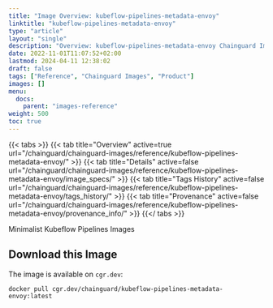 ```yaml
---
title: "Image Overview: kubeflow-pipelines-metadata-envoy"
linktitle: "kubeflow-pipelines-metadata-envoy"
type: "article"
layout: "single"
description: "Overview: kubeflow-pipelines-metadata-envoy Chainguard Image"
date: 2022-11-01T11:07:52+02:00
lastmod: 2024-04-11 12:38:02
draft: false
tags: ["Reference", "Chainguard Images", "Product"]
images: []
menu: 
  docs: 
    parent: "images-reference"
weight: 500
toc: true
---
```


{{< tabs >}}
{{< tab title="Overview" active=true url="/chainguard/chainguard-images/reference/kubeflow-pipelines-metadata-envoy/" >}}
{{< tab title="Details" active=false url="/chainguard/chainguard-images/reference/kubeflow-pipelines-metadata-envoy/image_specs/" >}}
{{< tab title="Tags History" active=false url="/chainguard/chainguard-images/reference/kubeflow-pipelines-metadata-envoy/tags_history/" >}}
{{< tab title="Provenance" active=false url="/chainguard/chainguard-images/reference/kubeflow-pipelines-metadata-envoy/provenance_info/" >}}
{{</ tabs >}}



<!--overview:start-->
Minimalist Kubeflow Pipelines Images
<!--overview:end-->

## Download this Image

The image is available on `cgr.dev`:

```
docker pull cgr.dev/chainguard/kubeflow-pipelines-metadata-envoy:latest
```


<!--body:start-->
<!--body:end-->

